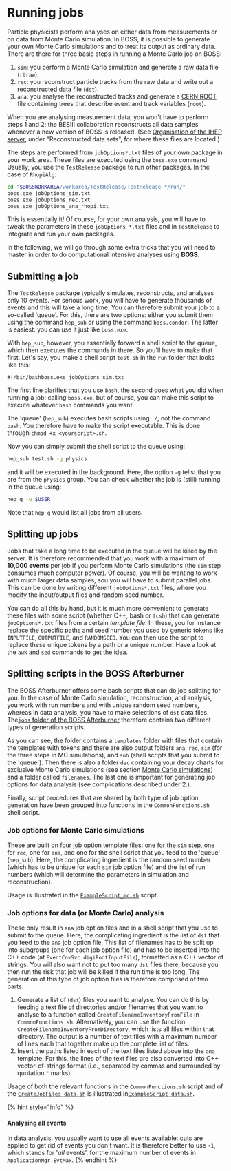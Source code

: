 # Running jobs

Particle physicists perform analyses on either data from measurements or on data from Monte Carlo simulation. In BOSS, it is possible to generate your own Monte Carlo simulations and to treat its output as ordinary data. There are there for three basic steps in running a Monte Carlo job on BOSS:

1. `sim`: you perform a Monte Carlo simulation and generate a raw data file \(`rtraw`\).
2. `rec`: you reconstruct particle tracks from the raw data and write out a reconstructed data file \(`dst`\).
3. `ana`: you analyse the reconstructed tracks and generate a [CERN ROOT](https://root.cern.ch/input-and-output) file containing trees that describe event and track variables \(`root`\).

When you are analysing measurement data, you won't have to perform steps 1 and 2: the BESIII collaboration reconstructs all data samples whenever a new version of BOSS is released. \(See [Organisation of the IHEP server](https://github.com/redeboer/BOSS_Afterburner/tree/902bbfd0a1c109e93d69e39a384ddfed810d8a02/organisation-of-the-ihep-server/README.md), under "Reconstructed data sets", for where these files are located.\)

The steps are performed from `jobOptions*.txt` files of your own package in your work area. These files are executed using the `boss.exe` command. Usually, you use the `TestRelease` package to run other packages. In the case of `RhopiAlg`:

```bash
cd "$BOSSWORKAREA/workarea/TestRelease/TestRelease-*/run/"
boss.exe jobOptions_sim.txt
boss.exe jobOptions_rec.txt
boss.exe jobOptions_ana_rhopi.txt
```

This is essentially it! Of course, for your own analysis, you will have to tweak the parameters in these `jobOptions_*.txt` files and in `TestRelease` to integrate and run your own packages.

In the following, we will go through some extra tricks that you will need to master in order to do computational intensive analyses using **BOSS**.

## Submitting a job  <a id="submitting-a-job"></a>

The `TestRelease` package typically simulates, reconstructs, and analyses only 10 events. For serious work, you will have to generate thousands of events and this will take a long time. You can therefore submit your job to a so-called 'queue'. For this, there are two options: either you submit them using the command `hep_sub` or using the command `boss.condor`. The latter is easiest: you can use it just like `boss.exe`.

With `hep_sub`, however, you essentially forward a shell script to the queue, which then executes the commands in there. So you'll have to make that first. Let's say, you make a shell script `test.sh` in the `run` folder that looks like this:

```text
#!/bin/bashboss.exe jobOptions_sim.txt
```

The first line clarifies that you use `bash`, the second does what you did when running a job: calling `boss.exe`, but of course, you can make this script to execute whatever `bash` commands you want.

The 'queue' \(`hep_sub`\) executes bash scripts using `./`, not the command `bash`. You therefore have to make the script executable. This is done through `chmod +x <yourscript>.sh`.

Now you can simply submit the shell script to the queue using:

```bash
hep_sub test.sh -g physics
```

and it will be executed in the background. Here, the option `-g` tellst that you are from the `physics` group. You can check whether the job is \(still\) running in the queue using:

```bash
hep_q -u $USER
```

Note that `hep_q` would list all jobs from all users.

## Splitting up jobs  <a id="splitting-up-jobs"></a>

Jobs that take a long time to be executed in the queue will be killed by the server. It is therefore recommended that you work with a maximum of **10,000 events** per job if you perform Monte Carlo simulations \(the `sim` step consumes much computer power\). Of course, you will be wanting to work with much larger data samples, sou you will have to submit parallel jobs. This can be done by writing different `jobOptions*.txt` files, where you modify the input/output files and random seed number.

You can do all this by hand, but it is much more convenient to generate these files with some script \(whether C++, bash or `tcsh`\) that can generate `jobOptions*.txt` files from a certain _template file_. In these, you for instance replace the specific paths and seed number you used by generic tokens like `INPUTFILE`, `OUTPUTFILE`, and `RANDOMSEED`. You can then use the script to replace these unique tokens by a path or a unique number. Have a look at the [`awk`](https://www.tldp.org/LDP/abs/html/awk.html) and [`sed`](https://www.gnu.org/software/sed/manual/sed.html) commands to get the idea.

## Splitting scripts in the BOSS Afterburner

The BOSS Afterburner offers some bash scripts that can do job splitting for you. In the case of Monte Carlo simulation, reconstruction, and analysis, you work with run numbers and with unique random seed numbers, whereas in data analysis, you have to make selections of `dst` data files. The[`jobs` folder of the BOSS Afterburner](https://github.com/redeboer/BOSS_Afterburner/tree/master/jobs) therefore contains two different types of generation scripts.

As you can see, the folder contains a `templates` folder with files that contain the templates with tokens and there are also output folders `ana`, `rec`, `sim` \(for the three steps in MC simulations\), and `sub` \(shell scripts that you submit to the 'queue'\). Then there is also a folder `dec` containing your decay charts for exclusive Monte Carlo simulations \(see section [Monte Carlo simulations](https://besiii.gitbook.io/boss-gitbook/~/drafts/-LSqrMkrQafSYW-zJv2x/primary/working-with-boss/monte-carlo-simulations)\) and a folder called `filenames`. The last one is important for generating job options for data analysis \(see complications described under 2.\).

Finally, script procedures that are shared by both type of job option generation have been grouped into functions in the `CommonFunctions.sh` shell script.

### Job options for Monte Carlo simulations

These are built on four job option template files: one for the `sim` step, one for `rec`, one for `ana`, and one for the shell script that you feed to the 'queue' \(`hep_sub`\). Here, the complicating ingredient is the random seed number \(which has to be unique for each `sim` job option file\) and the list of run numbers \(which will determine the parameters in simulation and reconstruction\).

Usage is illustrated in the [`ExampleScript_mc.sh`](https://github.com/redeboer/BOSS_Afterburner/blob/master/jobs/ExampleScript_mc.sh) script.

### Job options for data \(or Monte Carlo\) analysis

These only result in `ana` job option files and in a shell script that you use to submit to the queue. Here, the complicating ingredient is the list of `dst` that you feed to the `ana` job option file. This list of filenames has to be split up into subgroups \(one for each job option file\) and has to be inserted into the C++ code \(at `EventCnvSvc.digiRootInputFile`\), formatted as a C++ vector of strings. You will also want not to put too many `dst` files there, because you then run the risk that job will be killed if the run time is too long. The generation of this type of job option files is therefore comprised of two parts:

1. Generate a list of \(`dst`\) files you want to analyse. You can do this by feeding a text file of directories and/or filenames that you want to analyse to a function called `CreateFilenameInventoryFromFile` in `CommonFunctions.sh`. Alternatively, you can use the function `CreateFilenameInventoryFromDirectory`, which lists all files within that directory. The output is a number of text files with a maximum number of lines each that together make up the complete list of files.
2. Insert the paths listed in each of the text files listed above into the `ana` template. For this, the lines of the text files are also converted into C++ vector-of-strings format \(i.e., separated by commas and surrounded by quotation `"` marks\).

Usage of both the relevant functions in the `CommonFunctions.sh` script and of the [`CreateJobFiles_data.sh`](https://github.com/redeboer/BOSS_Afterburner/blob/master/jobs/CreateJobFiles_data.sh) is illustrated in[`ExampleScript_data.sh`](https://github.com/redeboer/BOSS_Afterburner/blob/master/jobs/ExampleScript_data.sh).

{% hint style="info" %}
#### Analysing all events

In data analysis, you usually want to use all events available: cuts are applied to get rid of events you don't want. It is therefore better to use `-1`, which stands for '_all_ events', for the maximum number of events in `ApplicationMgr.EvtMax`.
{% endhint %}

